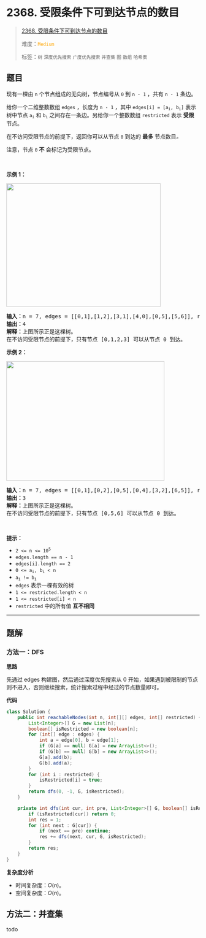 # 2368. 受限条件下可到达节点的数目

> [2368. 受限条件下可到达节点的数目](https://leetcode.cn/problems/reachable-nodes-with-restrictions/)
>
> 难度：<font color=orange>`Medium`</font>
>
> 标签：`树` `深度优先搜索` `广度优先搜索` `并查集` `图` `数组` `哈希表`

## 题目

<p>现有一棵由 <code>n</code> 个节点组成的无向树，节点编号从 <code>0</code> 到 <code>n - 1</code> ，共有 <code>n - 1</code> 条边。</p>

<p>给你一个二维整数数组 <code>edges</code> ，长度为 <code>n - 1</code> ，其中 <code>edges[i] = [a<sub>i</sub>, b<sub>i</sub>]</code> 表示树中节点 <code>a<sub>i</sub></code> 和 <code>b<sub>i</sub></code> 之间存在一条边。另给你一个整数数组 <code>restricted</code> 表示 <strong>受限</strong> 节点。</p>

<p>在不访问受限节点的前提下，返回你可以从节点<em> </em><code>0</code><em> </em>到达的 <strong>最多</strong> 节点数目<em>。</em></p>

<p>注意，节点 <code>0</code> <strong>不</strong> 会标记为受限节点。</p>

<p>&nbsp;</p>

<p><strong>示例 1：</strong></p>
<img alt="" src="https://assets.leetcode.com/uploads/2022/06/15/ex1drawio.png" style="width: 402px; height: 322px;">
<pre><strong>输入：</strong>n = 7, edges = [[0,1],[1,2],[3,1],[4,0],[0,5],[5,6]], restricted = [4,5]
<strong>输出：</strong>4
<strong>解释：</strong>上图所示正是这棵树。
在不访问受限节点的前提下，只有节点 [0,1,2,3] 可以从节点 0 到达。</pre>

<p><strong>示例 2：</strong></p>
<img alt="" src="https://assets.leetcode.com/uploads/2022/06/15/ex2drawio.png" style="width: 412px; height: 312px;">
<pre><strong>输入：</strong>n = 7, edges = [[0,1],[0,2],[0,5],[0,4],[3,2],[6,5]], restricted = [4,2,1]
<strong>输出：</strong>3
<strong>解释：</strong>上图所示正是这棵树。
在不访问受限节点的前提下，只有节点 [0,5,6] 可以从节点 0 到达。
</pre>

<p>&nbsp;</p>

<p><strong>提示：</strong></p>

<ul>
	<li><code>2 &lt;= n &lt;= 10<sup>5</sup></code></li>
	<li><code>edges.length == n - 1</code></li>
	<li><code>edges[i].length == 2</code></li>
	<li><code>0 &lt;= a<sub>i</sub>, b<sub>i</sub> &lt; n</code></li>
	<li><code>a<sub>i</sub> != b<sub>i</sub></code></li>
	<li><code>edges</code> 表示一棵有效的树</li>
	<li><code>1 &lt;= restricted.length &lt; n</code></li>
	<li><code>1 &lt;= restricted[i] &lt; n</code></li>
	<li><code>restricted</code> 中的所有值 <strong>互不相同</strong></li>
</ul>


--------------------

## 题解

### 方法一：DFS

**思路**

先通过 edges 构建图，然后通过深度优先搜索从 0 开始，如果遇到被限制的节点则不进入，否则继续搜索，统计搜索过程中经过的节点数量即可。

**代码**

```java
class Solution {
    public int reachableNodes(int n, int[][] edges, int[] restricted) {
        List<Integer>[] G = new List[n];
        boolean[] isRestricted = new boolean[n];
        for (int[] edge : edges) {
            int a = edge[0], b = edge[1];
            if (G[a] == null) G[a] = new ArrayList<>();
            if (G[b] == null) G[b] = new ArrayList<>();
            G[a].add(b);
            G[b].add(a);
        }
        for (int i : restricted) {
            isRestricted[i] = true;
        }
        return dfs(0, -1, G, isRestricted);
    }

    private int dfs(int cur, int pre, List<Integer>[] G, boolean[] isRestricted) {
        if (isRestricted[cur]) return 0;
        int res = 1;
        for (int next : G[cur]) {
            if (next == pre) continue;
            res += dfs(next, cur, G, isRestricted);
        }
        return res;
    }
}
```

**复杂度分析**

- 时间复杂度：$O(n)$。
- 空间复杂度：$O(n)$。

## 方法二：并查集

todo
